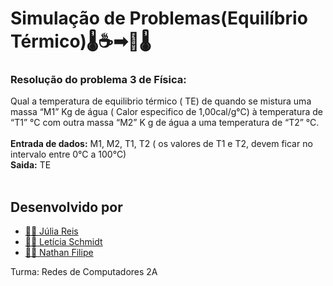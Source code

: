 # Simulação de Problemas(Equilíbrio Térmico)🌡☕➡🥤🌡

### Resolução do problema 3 de Física:

Qual a temperatura de equilibrio térmico ( TE) de quando se mistura uma massa “M1” Kg de água (
Calor especifico de 1,00cal/g°C) à temperatura de “T1” °C com outra massa “M2” K g de água a uma
temperatura de “T2” °C.
<br><br>
<strong>Entrada de dados:</strong> M1, M2, T1, T2 ( os valores de T1 e T2, devem ficar no intervalo entre 0°C a
100°C)
<br>
<strong>Saida:</strong> TE
<br><br>
## Desenvolvido por
* <a href="https://github.com/JuliaReisSilvaLima">👩‍💻 Júlia Reis</a>
* <a href="https://github.com/Letsts">👩‍💻 Letícia Schmidt</a>
* <a href="https://github.com/nathanfl1">👨‍💻 Nathan Filipe</a>

Turma: Redes de Computadores 2A
